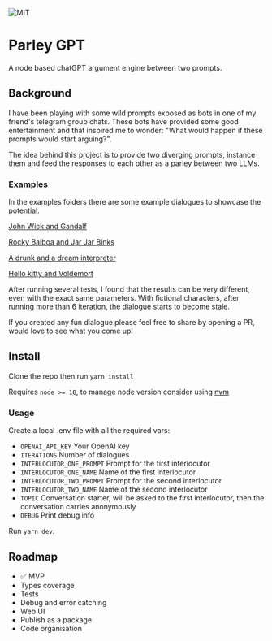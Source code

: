 ![MIT](https://img.shields.io/github/license/0plus1/parleyGPT)

# Parley GPT
A node based chatGPT argument engine between two prompts.

## Background
I have been playing with some wild prompts exposed as bots in one of my friend's telegram group chats.
These bots have provided some good entertainment and that inspired me to wonder: "What would happen if these prompts would start arguing?".

The idea behind this project is to provide two diverging prompts, instance them and feed the responses to each other as a parley between two LLMs.

### Examples
In the examples folders there are some example dialogues to showcase the potential.

[John Wick and Gandalf](./examples/wick-and-gandalf.md)

[Rocky Balboa and Jar Jar Binks](./examples/rocky-and-binks.md)

[A drunk and a dream interpreter](./examples/drunken-dreams.md)

[Hello kitty and Voldemort](./examples/hellokitty-and-voldemort.md)

After running several tests, I found that the results can be very different, even with the exact same parameters.
With fictional characters, after running more than 6 iteration, the dialogue starts to become stale.

If you created any fun dialogue please feel free to share by opening a PR, would love to see what you come up!

## Install

Clone the repo then run `yarn install`

Requires `node >= 18`, to manage node version consider using [nvm](https://github.com/nvm-sh/nvm)

### Usage

Create a local .env file with all the required vars:

* `OPENAI_API_KEY` Your OpenAI key
* `ITERATIONS` Number of dialogues
* `INTERLOCUTOR_ONE_PROMPT` Prompt for the first interlocutor
* `INTERLOCUTOR_ONE_NAME` Name of the first interlocutor
* `INTERLOCUTOR_TWO_PROMPT` Prompt for the second interlocutor
* `INTERLOCUTOR_TWO_NAME` Name of the second interlocutor
* `TOPIC` Conversation starter, will be asked to the first interlocutor, then the conversation carries anonymously
* `DEBUG` Print debug info

Run `yarn dev`.

## Roadmap

- ✅ MVP
- Types coverage
- Tests
- Debug and error catching
- Web UI
- Publish as a package
- Code organisation
